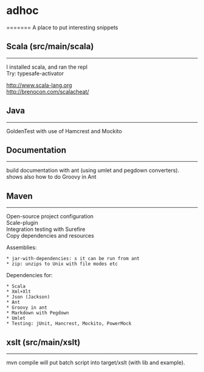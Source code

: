 # adhoc
=======
A place to put interesting snippets


## Scala (src/main/scala)
-------------------------
I installed scala, and ran the repl  
Try: typesafe-activator  

http://www.scala-lang.org  
http://brenocon.com/scalacheat/


## Java
-----------------------
GoldenTest with use of Hamcrest and Mockito


## Documentation
-------------------------
build documentation with ant (using umlet and pegdown converters).  
shows also how to do Groovy in Ant


## Maven
-----------------------
Open-source project configuration  
Scale-plugin  
Integration testing with Surefire  
Copy dependencies and resources  

Assemblies:

	* jar-with-dependencies: s it can be run from ant
	* zip: unzips to Unix with file modes etc

Dependencies for:

	* Scala
	* Xml+Xlt
	* Json (Jackson)
	* Ant
	* Groovy in ant
	* Markdown with Pegdown
	* Umlet
	* Testing: jUnit, Hancrest, Mockito, PowerMock



## xslt (src/main/xslt)
-----------------------
mvn compile will put batch script into target/xslt (with lib and example).




